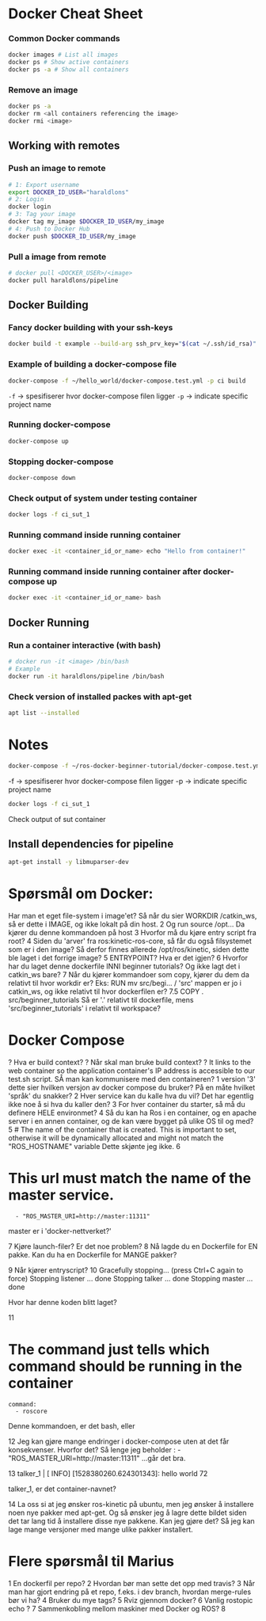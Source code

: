 # Docker Cheat Sheet
### Common Docker commands
```bash
docker images # List all images
docker ps # Show active containers
docker ps -a # Show all containers
```

### Remove an image
```bash
docker ps -a
docker rm <all containers referencing the image>
docker rmi <image>
```


## Working with remotes

### Push an image to remote
```bash
# 1: Export username
export DOCKER_ID_USER="haraldlons"
# 2: Login
docker login
# 3: Tag your image
docker tag my_image $DOCKER_ID_USER/my_image
# 4: Push to Docker Hub
docker push $DOCKER_ID_USER/my_image
```

### Pull a image from remote
```bash
# docker pull <DOCKER_USER>/<image>
docker pull haraldlons/pipeline
```


## Docker Building
### Fancy docker building with your ssh-keys
```bash
docker build -t example --build-arg ssh_prv_key="$(cat ~/.ssh/id_rsa)" --build-arg ssh_pub_key="$(cat ~/.ssh/id_rsa.pub)" --squash .
```

### Example of building a docker-compose file
```bash
docker-compose -f ~/hello_world/docker-compose.test.yml -p ci build
```
```-f``` -> spesifiserer hvor docker-compose filen ligger
```-p``` -> indicate specific project name

### Running docker-compose
```bash
docker-compose up
```

### Stopping docker-compose
```bash
docker-compose down
```

### Check output of system under testing container
```bash
docker logs -f ci_sut_1
```

### Running command inside running container
```bash
docker exec -it <container_id_or_name> echo "Hello from container!"
```

### Running command inside running container after docker-compose up
```bash
docker exec -it <container_id_or_name> bash
```


## Docker Running
### Run a container interactive (with bash)
```bash
# docker run -it <image> /bin/bash
# Example
docker run -it haraldlons/pipeline /bin/bash

```

### Check version of installed packes with apt-get
```bash
apt list --installed
```

# Notes
```bash
docker-compose -f ~/ros-docker-beginner-tutorial/docker-compose.test.yml -p ci build
```
-f -> spesifiserer hvor docker-compose filen ligger
-p -> indicate specific project name
```bash
docker logs -f ci_sut_1
```
Check output of sut container


## Install dependencies for pipeline
```bash
apt-get install -y libmuparser-dev
```


# Spørsmål om Docker:

Har man et eget file-system i image'et?
Så når du sier WORKDIR /catkin_ws, så er dette i IMAGE, og ikke lokalt på din host.
2
Og run source /opt...
	Da kjører du denne kommandoen på host
3
Hvorfor må du kjøre entry script fra root?
4
Siden du 'arver' fra ros:kinetic-ros-core, så får du også filsystemet som er i den image?
Så derfor finnes allerede /opt/ros/kinetic, siden dette ble laget i det forrige image?
5
ENTRYPOINT? Hva er det igjen?
6
Hvorfor har du laget denne dockerfile INNI beginner tutorials? Og ikke lagt det i catkin_ws bare?
7
Når du kjører kommandoer som copy, kjører du dem da relativt til hvor workdir er?
Eks:
RUN mv src/begi... /
'src' mappen er jo i catkin_ws, og ikke relativt til hvor dockerfilen er?
7.5
COPY . src/beginner_tutorials
Så er '.' relativt til dockerfile, mens 'src/beginner_tutorials' i relativt til workspace?



# Docker Compose
? Hva er build context?
? Når skal man bruke build context?
? It links to the web container so the application container's IP address is accessible to our test.sh script.
	SÅ man kan kommunisere med den containeren?
1
version '3'
dette sier hvilken versjon av docker compose du bruker?
På en måte hvilket 'språk' du snakker?
2
Hver service kan du kalle hva du vil? 
Det har egentlig ikke noe å si hva du kaller den?
3
For hver container du starter, så må du definere HELE environmet? 
4
Så du kan ha Ros i en container, og en apache server i en annen container, og de kan være bygget på ulike OS til og med?
5
    # The name of the container that is created. This is important to set, otherwise it will be dynamically allocated and might not match the "ROS_HOSTNAME" variable
Dette skjønte jeg ikke.
6
# This url must match the name of the master service.
      - "ROS_MASTER_URI=http://master:11311"
master er i 'docker-nettverket?'

7
Kjøre launch-filer? Er det noe problem?
8
Nå lagde du en Dockerfile for EN pakke.
Kan du ha en Dockerfile for MANGE pakker?

9
Når kjører entryscript?
10
Gracefully stopping... (press Ctrl+C again to force)
Stopping listener ... done
Stopping talker   ... done
Stopping master   ... done

Hvor har denne koden blitt laget?

11
 # The command just tells which command should be running in the container
    command:
      - roscore
Denne kommandoen, er det bash, eller

12
Jeg kan gjøre mange endringer i docker-compose uten at det får konsekvenser. Hvorfor det?
Så lenge jeg beholder :       - "ROS_MASTER_URI=http://master:11311"
...går det bra.

13
talker_1    | [ INFO] [1528380260.624301343]: hello world 72

talker_1, er det container-navnet?

14
La oss si at jeg ønsker ros-kinetic på ubuntu, men jeg ønsker å installere noen nye pakker med apt-get. Og så ønsker jeg å lagre dette bildet siden det tar lang tid å installere disse nye pakkene. Kan jeg gjøre det?
Så jeg kan lage mange versjoner med mange ulike pakker installert. 

# Flere spørsmål til Marius
1
En dockerfil per repo?
2
Hvordan bør man sette det opp med travis?
3
Når man har gjort endring på et repo, f.eks. i dev branch, hvordan merge-rules bør vi ha?
4
Bruker du mye tags?
5
Rviz gjennom docker?
6
Vanlig rostopic echo <topic>?
7
Sammenkobling mellom maskiner med Docker og ROS?
8
